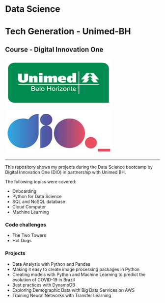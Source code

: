 # Data Science
# Tech Generation - Unimed-BH 

## Course - Digital Innovation One 

<img src="https://github.com/raquelcolares/Data-Science_Unimed-BH_DIO/blob/main/unimed-image.png" width="350" height="160">         <img src="https://github.com/raquelcolares/Data-Science_Unimed-BH_DIO/blob/main/dio%20logo.jpg" width="350" height="150" >

-------

This repository shows my projects during the Data Science bootcamp by Digital Innovation One (DIO) in partnership with Unimed BH.

The following topics were covered:

* Onboarding
* Python for Data Science
* SQL and NoSQL database
* Cloud Computer
* Machine Learning


### Code challenges

* The Two Towers
* Hot Dogs


### Projects

* Data Analysis with Python and Pandas
* Making it easy to create image processing packages in Python
* Creating models with Python and Machine Learning to predict the evolution of COVID-19 in Brazil
* Best practices with DynamoDB
* Exploring Demographic Data with Big Data Services on AWS
* Training Neural Networks with Transfer Learning
